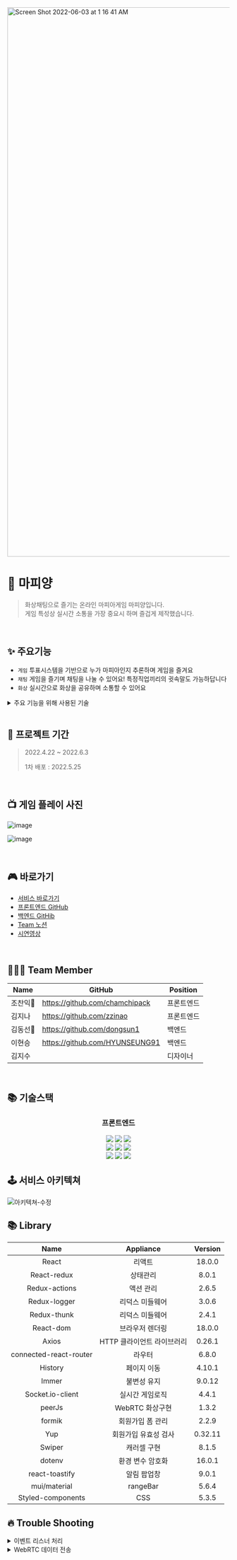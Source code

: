 
<img width="1243" alt="Screen Shot 2022-06-03 at 1 16 41 AM" src="https://user-images.githubusercontent.com/77870077/171676649-86f7ee65-e086-4b74-bfd8-a39a73cb33f0.png">


# 🐑 마피양
> 화상채팅으로 즐기는 온라인 마피아게임 마피양입니다.
> </br>
> 게임 특성상 실시간 소통을 가장 중요시 하며 즐겁게 제작했습니다.
<br/>

## ✨ 주요기능
- `게임` 투표시스템을 기반으로 누가 마피아인지 추론하며 게임을 즐겨요
- `채팅` 게임을 즐기며 채팅을 나눌 수 있어요! 특정직업끼리의 귓속말도 가능하답니다
- `화상` 실시간으로 화상을 공유하며 소통할 수 있어요

<details markdown="1">
<summary>주요 기능을 위해 사용된 기술</summary>

• Socket.io
- 백엔드와 프론트 환경이 node.js, 자바스크립트 기반인 점을 들어 스프링환경에서 사용하는 sockJS가 아닌 socket.io로 개발 진행하였음
- 기존의 단방향 통신인 HTTP 에도 폴링, 롱폴링 등의 방법이 있지만 서버와 클라이언트가 데이터를 교환하는 횟수가 늘어나면 가해지는 부하가 커지는점과, 지원되지 않는 브라우저가 존재한다는 점을 꼽아 웹소켓 라이브러리를 사용하여 단점을 상쇄하려고 하였음.

• WebRTC
- 실시간 화상 커뮤니케이션을 위해 브라우저 간 직접 통신하는 WebRTC를 사용하였으며, 처음에는 서버를 구축하고자 하였으나 3주 안에 완성을 하는 것을 목표로 하였기 때문에 IP와 포트번호를 대체한 peerId를 제공하는 peerJS 라이브러리를 도입
- 게임룸에 입장한 유저정보를 비디오와 함께 보여주기 위해 비디오를 포함한 추가 데이터  실시간 송수신
- RTC의 Signaling sever는 Socket 통신으로 동시성 제어

• CI/CD
- 게임 특성상 많은 변수가 생겼고 에러를 수정하고 수동 배포에 하는 시간이 점점 늘어나면서 github actions를 이용한 자동 배포를 도입했습니다. 커밋과 동시에 자동으로 s3 버킷에 빌드 된 파일이 올라가도록 하였으며 이는 배포 후에도 유저들의 피드백에 즉각적으로 처리에 매우 빠르고 효율적이었습니다.

</details>

<br />

## 📅 프로젝트 기간

> 2022.4.22 ~ 2022.6.3
> 
> 1차 배포 : 2022.5.25

<br />

## 📺 게임 플레이 사진
![image](https://user-images.githubusercontent.com/90598408/171531440-0d43a251-fa5d-46f9-86fa-21e7f5d112c4.png)

![image](https://user-images.githubusercontent.com/90598408/171531478-e12f9c45-a9df-45d5-87ba-e8eb30250018.png)


<br />


## 🎮 바로가기
- [서비스 바로가기](https://mafiyang.com)
- [프론트엔드 GitHub](https://github.com/Mafiagame-project/ReactFE)
- [백엔드 GitHib](https://github.com/dongsun1/last_project)
- [Team 노션](https://www.notion.so/TEAM-MAFIYANG-cb55eb1a08314f25bb1adef0231e9a7a)
- [시연영상](https://youtu.be/S_LhvYQpPkU)

<br />

## 🧑🏻‍💻 Team Member

| Name     | GitHub                             | Position  |
| -------- | ---------------------------------- | --------- |
| 조찬익🔰   | https://github.com/chamchipack    | 프론트엔드 |
| 김지나   | https://github.com/zzinao     | 프론트엔드 |
| 김동선🔰   | https://github.com/dongsun1        | 백엔드     |
| 이현승   | https://github.com/HYUNSEUNG91| 백엔드     |
| 김지수  |       | 디자이너    |


<br />

## 📚 기술스택
<div align=center><h3>프론트엔드</h1>
  <img src="https://img.shields.io/badge/javascript-F7DF1E?style=for-the-badge&logo=javascript&logoColor=black"> 
  <img src="https://img.shields.io/badge/React-60d3f3?style=for-the-badge&logo=react&logoColor=black">
  <img src="https://img.shields.io/badge/Redux-7247b5?style=for-the-badge&logo=redux&logoColor=white"> 
  <br>
  <img src="https://img.shields.io/badge/styled-c260af?style=for-the-badge&logo=styledcomponents&logoColor=black">
  <img src="https://img.shields.io/badge/webrtc-333333?style=for-the-badge&logo=webrtc&logoColor=white">
  <img src="https://img.shields.io/badge/socket.io-000000?style=for-the-badge&logo=socket.io&logoColor=white">
  <br>
  <img src="https://img.shields.io/badge/cloud front-202c3c?style=for-the-badge&logo=amazonaws&logoColor=white">
  <img src="https://img.shields.io/badge/Amazon s3-569A31?style=for-the-badge&logo=Amazon S3s3&logoColor=white">
   <img src="https://img.shields.io/badge/github actions-2088FF?style=for-the-badge&logo=github actions&logoColor=white">
</div>

<div align=center> 
</div>


## 🕹 서비스 아키텍쳐
![아키텍쳐-수정](https://user-images.githubusercontent.com/77870077/171595223-8f1fb60b-bc49-41f6-80a4-bcb9c03df631.jpg)


## 📚 Library
|Name|Appliance|Version|
|:---:|:---:|:---:|
|React|리액트|18.0.0|
|React-redux|상태관리|8.0.1|
|Redux-actions|액션 관리|2.6.5|
|Redux-logger|리덕스 미들웨어|3.0.6|
|Redux-thunk|리덕스 미들웨어|2.4.1|
|React-dom|브라우저 렌더링|18.0.0|
|Axios|HTTP 클라이언트 라이브러리|0.26.1|
|connected-react-router|라우터|6.8.0|
|History|페이지 이동|4.10.1|
|Immer|불변성 유지|9.0.12|
|Socket.io-client|실시간 게임로직|4.4.1|
|peerJs|WebRTC 화상구현|1.3.2|
|formik|회원가입 폼 관리|2.2.9|
|Yup|회원가입 유효성 검사|0.32.11|
|Swiper|캐러셀 구현|8.1.5|
|dotenv|환경 변수 암호화|16.0.1|
|react-toastify|알림 팝업창|9.0.1|
|mui/material|rangeBar|5.6.4|
|Styled-components|CSS|5.3.5|


## 🔥  Trouble Shooting

<details markdown="1">
<summary>이벤트 리스너 처리</summary>

• 문제상황
- 투표 등 이벤트 발생 시 서버와 클라이언트 간 중복 통신 발생
- 응답받는 데이터의 수가 무한으로 늘어나는 이슈 발견
- 게임 방 생성시 A라는 사람이 게임룸을 만들 때 마다, 점차 A의 수가 늘어나는 현상 발생

• 해결방안
- 소켓의 이벤트리스닝이 중복으로 발생 : 중복 발생 억제
- 소켓 받는 부분을 한 곳으로 모아 리덕스로 관리
- 필요없어진 소켓을 off 처리

</details>

<details markdown="2">
<summary>WebRTC 데이터 전송</summary>
• 문제상황
- 게임룸에 입장한 유저의 비디오는 Peer로, 닉네임은 Socket으로 각각 통신이 되어 화면에 동시에 같이 띄울 시 유저들의 닉네임이 꼬이는 문제 발생
- 응답받는 데이터의 수가 무한으로 늘어나는 이슈 발견
- 게임 방 생성시 A라는 사람이 게임룸을 만들 때 마다, 점차 A의 수가 늘어나는 현상 발생

• 문제점 파악
- Peer와 Socket의 데이터 받아오는 속도가 서로 다르기 때문에 데이터 송수신 방식을 통일
  
  • 해결방안
- WebRTC가 비디오외의 다른 데이터도 주고받을 수 있다는 점을 활용
- Peer가 게임룸에 입장 시 peerId + 유저 닉네임을 송수신 후 비디오 스트림과 함께
닉네임 데이터를 받아 화면에 출력할 수 있도록 수정

</details>


<br />






